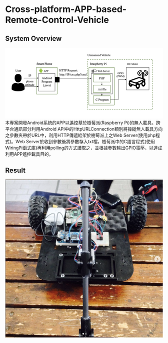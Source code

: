 # Cross-platform-APP-based-Remote-Control-Vehicle
## System Overview
![image](https://github.com/Geng-Hao/Cross-platform-APP-based-Remote-Control-Vehicle/blob/master/System%20Overview.png)
本專案開發Android系統的APP以遙控基於樹莓派(Raspberry Pi)的無人載具。跨平台通訊部分利用Android API中的HttpURLConnection類別將操縱無人載具方向之參數夾帶於URL中，利用HTTP傳遞給架於樹莓派上之Web Server(使用php程式)。Web Server於收到參數後將參數存入txt檔，樹莓派中的C語言程式(使用WiringPi函式庫)再利用polling的方式讀取之，並根據參數輸出GPIO電壓，以達成利用APP遙控載具目的。

## Result
![image](https://github.com/Geng-Hao/Cross-platform-APP-based-Remote-Control-Vehicle/blob/master/result.png)
